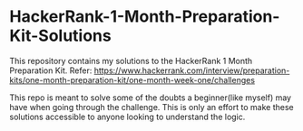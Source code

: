 # HackerRank-1-Month-Preparation-Kit-Solutions
This repository contains my solutions to the HackerRank 1 Month Preparation Kit.
Refer: https://www.hackerrank.com/interview/preparation-kits/one-month-preparation-kit/one-month-week-one/challenges

This repo is meant to solve some of the doubts a beginner(like myself) may have when going through the challenge. 
This is only an effort to make these solutions accessible to anyone looking to understand the logic.
